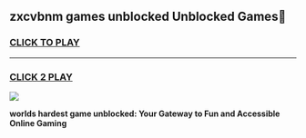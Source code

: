
## zxcvbnm games unblocked Unblocked Games👋
<h3>
<a href="https://premium.freeplayer.one?title=zxcvbnm_games_unblocked&ref=16F">CLICK TO PLAY</a></h3>
<hr>

<h3>
<a href="https://premium.freeplayer.one?title=zxcvbnm_games_unblocked&ref=16F">CLICK 2 PLAY</a>
  
</h3>

<a href="https://premium.freeplayer.one?title=zxcvbnm_games_unblocked&ref=16F/"><img src="https://clearcache.store/games.png"></a>


**worlds hardest game unblocked: Your Gateway to Fun and Accessible Online Gaming**
